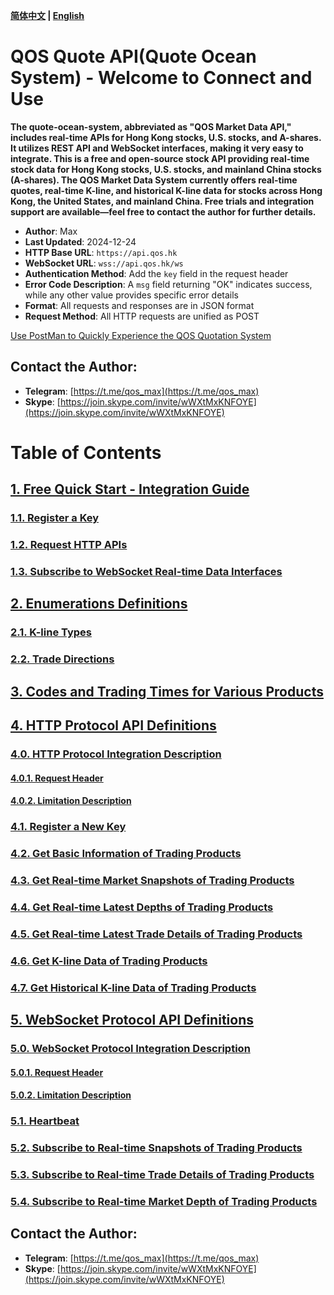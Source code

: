 **[简体中文](https://github.com/qos-max/quote-ocean-system/blob/main/README.md) | [English](https://github.com/qos-max/quote-ocean-system/blob/main/README_en.md)**
# QOS Quote API(Quote Ocean System) - Welcome to Connect and Use
**The quote-ocean-system, abbreviated as "QOS Market Data API," includes real-time APIs for Hong Kong stocks, U.S. stocks, and A-shares. It utilizes REST API and WebSocket interfaces, making it very easy to integrate. This is a free and open-source stock API providing real-time stock data for Hong Kong stocks, U.S. stocks, and mainland China stocks (A-shares). The QOS Market Data System currently offers real-time quotes, real-time K-line, and historical K-line data for stocks across Hong Kong, the United States, and mainland China. Free trials and integration support are available—feel free to contact the author for further details.**
 
- **Author**: Max  
- **Last Updated**: 2024-12-24  
- **HTTP Base URL**: `https://api.qos.hk`  
- **WebSocket URL**: `wss://api.qos.hk/ws`  
- **Authentication Method**: Add the `key` field in the request header  
- **Error Code Description**: A `msg` field returning "OK" indicates success, while any other value provides specific error details  
- **Format**: All requests and responses are in JSON format  
- **Request Method**: All HTTP requests are unified as POST  

[Use PostMan to Quickly Experience the QOS Quotation System](https://github.com/qos-max/quote-ocean-system/blob/main/postman/README_en.md)

## Contact the Author:
- **Telegram**: [https://t.me/qos_max](https://t.me/qos_max)  
- **Skype**: [https://join.skype.com/invite/wWXtMxKNFOYE](https://join.skype.com/invite/wWXtMxKNFOYE)  

# Table of Contents

## [1. Free Quick Start - Integration Guide](https://github.com/qos-max/quote-ocean-system/blob/main/api_en.md#1-quick-start---integration-guide)
### [1.1. Register a Key](https://github.com/qos-max/quote-ocean-system/blob/main/api_en.md#11-register-a-key)  
### [1.2. Request HTTP APIs](https://github.com/qos-max/quote-ocean-system/blob/main/api_en.md#12-request-http-api)  
### [1.3. Subscribe to WebSocket Real-time Data Interfaces](https://github.com/qos-max/quote-ocean-system/blob/main/api_en.md#13-subscribe-to-websocket-real-time-data-api)  

## [2. Enumerations Definitions](https://github.com/qos-max/quote-ocean-system/blob/main/api_en.md#2-enumeration-definitions)  
### [2.1. K-line Types](https://github.com/qos-max/quote-ocean-system/blob/main/api_en.md#21-k-line-types)  
### [2.2. Trade Directions](https://github.com/qos-max/quote-ocean-system/blob/main/api_en.md#22-trade-directions)  

## [3. Codes and Trading Times for Various Products](https://github.com/qos-max/quote-ocean-system/blob/main/api_en.md#3-trading-instrument-codes-and-trading-hours)  

## [4. HTTP Protocol API Definitions](https://github.com/qos-max/quote-ocean-system/blob/main/api_en.md#4-http-protocol-api-definition)  
### [4.0. HTTP Protocol Integration Description](https://github.com/qos-max/quote-ocean-system/blob/main/api_en.md#40-http-protocol-access-description)  
#### [4.0.1. Request Header](https://github.com/qos-max/quote-ocean-system/blob/main/api_en.md#401-request-header)  
#### [4.0.2. Limitation Description](https://github.com/qos-max/quote-ocean-system/blob/main/api_en.md#402-limitations)  
### [4.1. Register a New Key](https://github.com/qos-max/quote-ocean-system/blob/main/api_en.md#41-register-a-new-key)  
### [4.2. Get Basic Information of Trading Products](https://github.com/qos-max/quote-ocean-system/blob/main/api_en.md#42-retrieve-basic-instrument-information)  
### [4.3. Get Real-time Market Snapshots of Trading Products](https://github.com/qos-max/quote-ocean-system/blob/main/api_en.md#43-get-real-time-market-snapshot-for-trading-instruments)  
### [4.4. Get Real-time Latest Depths of Trading Products](https://github.com/qos-max/quote-ocean-system/blob/main/api_en.md#44-get-real-time-latest-order-book-depth-for-trading-instruments)  
### [4.5. Get Real-time Latest Trade Details of Trading Products](https://github.com/qos-max/quote-ocean-system/blob/main/api_en.md#45-get-real-time-latest-trade-details-for-trading-instruments)  
### [4.6. Get K-line Data of Trading Products](https://github.com/qos-max/quote-ocean-system/blob/main/api_en.md#46-get-k-line-for-trading-instruments)  
### [4.7. Get Historical K-line Data of Trading Products](https://github.com/qos-max/quote-ocean-system/blob/main/api_en.md#47-get-historical-k-line-for-trading-instruments)  

## [5. WebSocket Protocol API Definitions](https://github.com/qos-max/quote-ocean-system/blob/main/api_en.md#5-websocket-protocol-api-definition)  
### [5.0. WebSocket Protocol Integration Description](https://github.com/qos-max/quote-ocean-system/blob/main/api_en.md#50-websocket-protocol-access-instructions)  
#### [5.0.1. Request Header](https://github.com/qos-max/quote-ocean-system/blob/main/api_en.md#501-request-header)  
#### [5.0.2. Limitation Description](https://github.com/qos-max/quote-ocean-system/blob/main/api_en.md#502-limitations)  
### [5.1. Heartbeat](https://github.com/qos-max/quote-ocean-system/blob/main/api_en.md#51-heartbeat)  
### [5.2. Subscribe to Real-time Snapshots of Trading Products](https://github.com/qos-max/quote-ocean-system/blob/main/api_en.md#52-subscribe-to-real-time-snapshot-of-trading-instruments)  
### [5.3. Subscribe to Real-time Trade Details of Trading Products](https://github.com/qos-max/quote-ocean-system/blob/main/api_en.md#53-subscribe-to-real-time-trade-detail-by-price-level)  
### [5.4. Subscribe to Real-time Market Depth of Trading Products](https://github.com/qos-max/quote-ocean-system/blob/main/api_en.md#54-subscribe-to-real-time-order-book-depth-of-trading-instruments)  

## Contact the Author:
- **Telegram**: [https://t.me/qos_max](https://t.me/qos_max)  
- **Skype**: [https://join.skype.com/invite/wWXtMxKNFOYE](https://join.skype.com/invite/wWXtMxKNFOYE)

